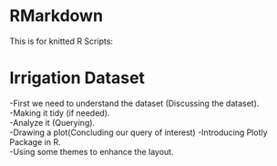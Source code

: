# RMarkdown  
This is for knitted R Scripts:

# Irrigation Dataset  
-First we need to understand the dataset (Discussing the dataset).  
-Making it tidy (if needed).  
-Analyze it (Querying).  
-Drawing a plot(Concluding our query of interest)
 -Introducing Plotly Package in R.  
 -Using some themes to enhance the layout.


